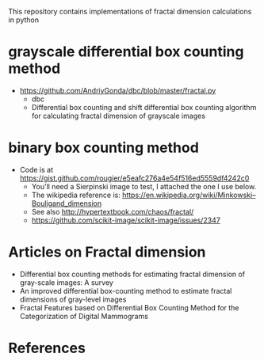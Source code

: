 This repository contains implementations of fractal dimension calculations in python


# grayscale differential box counting method 
* https://github.com/AndriyGonda/dbc/blob/master/fractal.py
  * dbc
  * Differential box counting and shift differential box counting algorithm for calculating fractal dimension of grayscale images

# binary box counting method 
* Code is at https://gist.github.com/rougier/e5eafc276a4e54f516ed5559df4242c0
  * You'll need a Sierpinski image to test, I attached the one I use below.
  * The wikipedia reference is: https://en.wikipedia.org/wiki/Minkowski–Bouligand_dimension
  * See also http://hypertextbook.com/chaos/fractal/
  * https://github.com/scikit-image/scikit-image/issues/2347


# Articles on Fractal dimension
* Differential box counting methods for estimating fractal dimension of gray-scale images: A survey
* An improved differential box-counting method to estimate fractal dimensions of gray-level images
* Fractal Features based on Differential Box Counting Method for the Categorization of Digital Mammograms

# References


